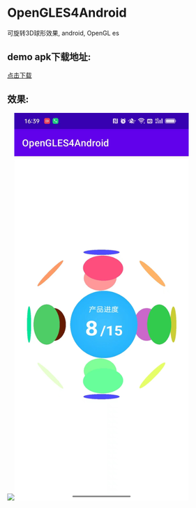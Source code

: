# OpenGLES4Android
可旋转3D球形效果, android, OpenGL es

## demo apk下载地址: 
[点击下载](https://github.com/Eric0liang/OpenGLES4Android/raw/main/app-release-unsigned.apk)

## 效果: 
<img src="https://github.com/Eric0liang/OpenGLES4Android/blob/main/184_1685518596.gif" width="400px"/><img src="https://github.com/Eric0liang/OpenGLES4Android/blob/main/WechatIMG187.jpeg" width="400px"/>



